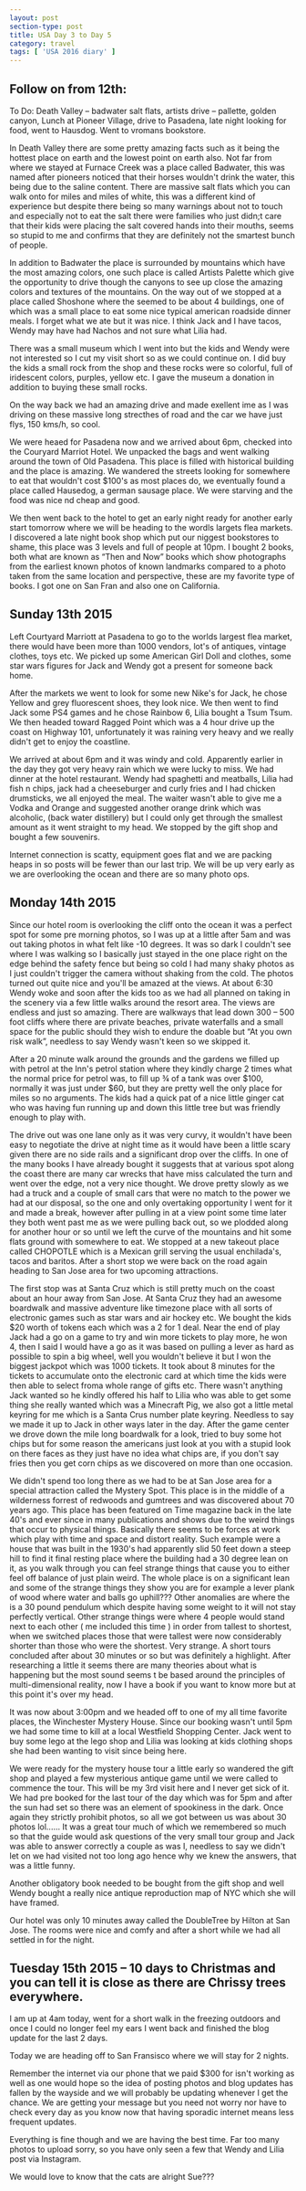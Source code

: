 ```yaml
---
layout: post
section-type: post
title: USA Day 3 to Day 5
category: travel
tags: [ 'USA 2016 diary' ]
---
```


## Follow on from 12th:  

To Do: Death Valley – badwater salt flats, artists drive – pallette, golden canyon, Lunch at Pioneer Village, drive to Pasadena, late night looking for food, went to Hausdog. Went to vromans bookstore.

In Death Valley there are some pretty amazing facts such as it being the hottest place on earth and the lowest point on earth also. Not far from where we stayed at Furnace Creek was a place called Badwater, this was named after pioneers noticed that their horses wouldn't drink the water, this being due to the saline content. There are massive salt flats which you can walk onto for miles and miles of white, this was a different kind of experience but despite there being so many warnings about not to touch and especially not to eat the salt there were families who just didn;t care that their kids were placing the salt covered hands into their mouths, seems so stupid to me and confirms that they are definitely not the smartest bunch of people.

In addition to Badwater the place is surrounded by mountains which have the most amazing colors, one such place is called Artists Palette which give the opportunity to drive though the canyons to see up close the amazing colors and textures of the mountains. On the way out of we stopped at a place called Shoshone where the seemed to be about 4 buildings, one of which was a small place to eat some nice typical american roadside dinner meals. I forget what we ate but it was nice. I think Jack and I have tacos, Wendy may have had Nachos and not sure what Lilia had.

There was a small museum which I went into but the kids and Wendy were not interested so I cut my visit short so as we could continue on. I did buy the kids a small rock from the shop and these rocks were so colorful, full of iridescent colors, purples, yellow etc. I gave the museum a donation in addition to buying these small rocks.

On the way back we had an amazing drive and made exellent ime as I was driving on these massive long strecthes of road and the car we have just flys, 150 kms/h, so cool.

We were heaed for Pasadena now and we arrived about 6pm, checked into the Couryard Marriot Hotel. We unpacked the bags and went walking around the town of Old Pasadena. This place is filled with historical building and the place is amazing. We wandered the streets looking for somewhere to eat that wouldn't cost $100's as most places do, we eventually found a place called Hausedog, a german sausage place. We were starving and the food was nice nd cheap and good.

We then went back to the hotel to get an early night ready for another early start tomorrow where we will be heading to the wordls largets flea markets.
I discovered a late night book shop which put our niggest bookstores to shame, this place was 3 levels and full of people at 10pm. I bought 2 books, both what are known as “Then and Now” books which show photographs from the earliest known photos of known landmarks compared to a photo taken from the same location and perspective, these are my favorite type of books. I got one on San Fran and also one on California.

## Sunday 13th 2015

Left Courtyard Marriott at Pasadena to go to the worlds largest flea market, there would have been more than 1000 vendors, lot's of antiques, vintage clothes, toys etc. We picked up some American Girl Doll and clothes, some star wars figures for Jack and Wendy got a present for someone back home.

After the markets we went to look for some new Nike's for Jack, he chose Yellow and grey fluorescent shoes, they look nice. We then went to find Jack some PS4 games and he chose Rainbow 6, Lilia bought a Tsum Tsum.
We then headed toward Ragged Point which was a 4 hour drive up the coast on Highway 101, unfortunately it was raining very heavy and we really didn't get to enjoy the coastline.

We arrived at about 6pm and it was windy and cold. Apparently earlier in the day they got very heavy rain which we were lucky to miss. We had dinner at the hotel restaurant. Wendy had spaghetti and meatballs, Lilia had fish n chips, jack had a cheeseburger and curly fries and I had chicken drumsticks, we all enjoyed the meal. The waiter wasn't able to give me a Vodka and Orange and suggested another orange drink which was alcoholic, (back water distillery) but I could only get through the smallest amount as it went straight to my head. We stopped by the gift shop and bought a few souvenirs.

Internet connection is scatty, equipment goes flat and we are packing heaps in so posts will be fewer than our last trip.
We will be up very early as we are overlooking the ocean and there are so many photo ops.



## Monday 14th 2015

Since our hotel room is overlooking the cliff onto the ocean it was a perfect spot for some pre morning photos, so I was up at a little after 5am and was out taking photos in what felt like -10 degrees. It was so dark I couldn't see where I was walking so I basically just stayed in the one place right on the edge behind the safety fence but being so cold I had many shaky photos as I just couldn't trigger the camera without shaking from the cold. The photos turned out quite nice and you'll be amazed at the views. At about 6:30 Wendy woke and soon after the kids too as we had all planned on taking in the scenery via a few little walks around the resort area. The views are endless and just so amazing. There are walkways that lead down 300 – 500 foot cliffs where there are private beaches, private waterfalls and a small space for the public should they wish to endure the doable but “At you own risk walk”, needless to say Wendy wasn't keen so we skipped it.

After a 20 minute walk around the grounds and the gardens we filled up with petrol at the Inn's petrol station where they kindly charge 2 times what the normal price for petrol was, to fill up ¾ of a tank was over $100, normally it was just under $60, but they are pretty well the only place for miles so no arguments. The kids had a quick pat of a nice little ginger cat who was having fun running up and down this little tree but was friendly enough to play with.


The drive out was one lane only as it was very curvy, it wouldn't have been easy to negotiate the drive at night time as it would have been a little scary given there are no side rails and a significant drop over the cliffs. In one of the many books I have already bought it suggests that at various spot along the coast there are many car wrecks that have miss calculated the turn and went over the edge, not a very nice thought. We drove pretty slowly as we had a truck and a couple of small cars that were no match to the power we had at our disposal, so the one and only overtaking opportunity I went for it and made a break, however after pulling in at a view point some time later they both went past me as we were pulling back out, so we plodded along for another hour or so until we left the curve of the mountains and hit some flats ground with somewhere to eat. We stopped at a new takeout place called CHOPOTLE which is a Mexican grill serving the usual enchilada's, tacos and baritos. After a short stop we were back on the road again heading to San Jose area for two upcoming attractions.

The first stop was at Santa Cruz which is still pretty much on the coast about an hour away from San Jose. At Santa Cruz they had an awesome boardwalk and massive adventure like timezone place with all sorts of electronic games such as star wars and air hockey etc. We bought the kids $20 worth of tokens each which was a 2 for 1 deal. Near the end of play Jack had a go on a game to try and win more tickets to play more, he won 4, then I said I would have a go as it was based on pulling a lever as hard as possible to spin a big wheel, well you wouldn't believe it but I won the biggest jackpot which was 1000 tickets. It took about 8 minutes for the tickets to accumulate onto the electronic card at which time the kids were then able to select froma whole range of gifts etc. There wasn't anything Jack wanted so he kindly offered his half to Lilia who was able to get some thing she really wanted which was a Minecraft Pig, we also got a little metal keyring for me which is a Santa Crus number plate keyring. Needless to say we made it up to Jack in other ways later in the day.
After the game center we drove down the mile long boardwalk for a look, tried to buy some hot chips but for some reason the americans just look at you with a stupid look on there faces as they just have no idea what chips are, if you don't say fries then you get corn chips as we discovered on more than one occasion.


We didn't spend too long there as we had to be at San Jose area for a special attraction called the Mystery Spot. This place is in the middle of a wilderness forrest of redwoods and gumtrees and was discovered about 70 years ago. This place has been featured on Time magazine back in the late 40's and ever since in many publications and shows due to the weird things that occur to physical things.
Basically there seems to be forces at work which play with time and space and distort reality. Such example were a house that was built in the 1930's had apparently slid 50 feet down a steep hill to find it final resting place where the building had a 30 degree lean on it, as you walk through you can feel strange things that cause you to either feel off balance of just plain weird. The whole place is on a significant lean and some of the strange things they show you are for example a lever plank of wood where water and balls go uphill??? Other anomalies are where the is a 30 pound pendulum which despite having some weight to it will not stay perfectly vertical. Other strange things were where 4 people would stand next to each other ( me included this time ) in order from tallest to shortest, when we switched places those that were tallest were now considerably shorter than those who were the shortest. Very strange. A short tours concluded after about 30 minutes or so but was definitely a highlight. After researching a little it seems there are many theories about what is happening but the most sound seems t be based around the principles of multi-dimensional reality, now I have a book if you want to know more but at this point it's over my head.


It was now about 3:00pm and we headed off to one of my all time favorite places, the Winchester Mystery House. Since our booking wasn't until 5pm we had some time to kill at a local Westfield Shopping Center. Jack went to buy some lego at the lego shop and Lilia was looking at kids clothing shops she had been wanting to visit since being here.


We were ready for the mystery house tour a little early so wandered the gift shop and played a few mysterious antique game until we were called to commence the tour. This will be my 3rd visit here and I never get sick of it. We had pre booked for the last tour of the day which was for 5pm and after the sun had set so there was an element of spookiness in the dark. Once again they strictly prohibit photos, so all we got between us was about 30 photos lol...... It was a great tour much of which we remembered so much so that the guide would ask questions of the very small tour group and Jack was able to answer correctly a couple as was I, needless to say we didn't let on we had visited not too long ago hence why we knew the answers, that was a little funny.

Another obligatory book needed to be bought from the gift shop and well Wendy bought a really nice antique reproduction map of NYC which she will have framed.

Our hotel was only 10 minutes away called the DoubleTree by Hilton at San Jose. The rooms were nice and comfy and after a short while we had all settled in for the night.



## Tuesday 15th 2015 – 10 days to Christmas and you can tell it is close as there are Chrissy trees everywhere.

I am up at 4am today, went for a short walk in the freezing outdoors and once I could no longer feel my ears I went back and finished the blog update for the last 2 days.

Today we are heading off to San Fransisco where we will stay for 2 nights.

Remember the internet via our phone that we paid $300 for isn't working as well as one would hope so the idea of posting photos and blog updates has fallen by the wayside and we will probably be updating whenever I get the chance. We are getting your message but you need not worry nor have to check every day as you know now that having sporadic internet means less frequent updates.


Everything is fine though and we are having the best time. Far too many photos to upload sorry, so you have only seen a few that Wendy and Lilia post via Instagram.


We would love to know that the cats are alright Sue???
